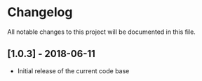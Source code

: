 # Changelog
All notable changes to this project will be documented in this file.

## [1.0.3] - 2018-06-11
- Initial release of the current code base
